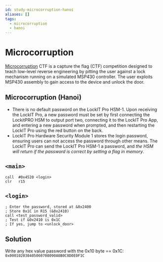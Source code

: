 ```yaml
---
id: study-microcorruption-hanoi
aliases: []
tags:
  - microcorruption
  - hanoi
---
```


# Microcorruption

[Microcorruption](https://www.microcorruption.com) CTF is a capture the flag (CTF) competition designed to teach low-level reverse engineering by pitting the user against a lock mechanism running on a simulated MSP430 controller. The user exploits MSP430 assembly to gain access to the device and unlock the door.

## Microcorruption (Hanoi)

- There is no default password on the LockIT Pro HSM-1. Upon receiving the LockIT Pro, a new password must be set by first connecting the LockitPRO HSM to output port two, connecting it to the LockIT Pro App, and entering a new password when prompted, and then restarting the LockIT Pro using the red button on the back.
- LockIT Pro Hardware Security Module 1 stores the login password, ensuring users can not access the password through other means. The LockIT Pro can send the LockIT Pro HSM-1 a password, and _the HSM will return if the password is correct by setting a flag in memory_.

## `<main>`

```assembly
call  #0x4520 <login>
clr   r15
```

## `<login>`

```assembly
; Enter the password, stored at &0x2400
; Store 0x1C in R15 (&0x2410)
call <test_password_valid>
; Test if &0x2410 is 0x1C
; If yes, jump to <unlock_door>
```

## Solution

Write any hex value password with the 0x10 byte == 0x1C: `0x000102030405060708090A0B0C0D0E0F1C`

